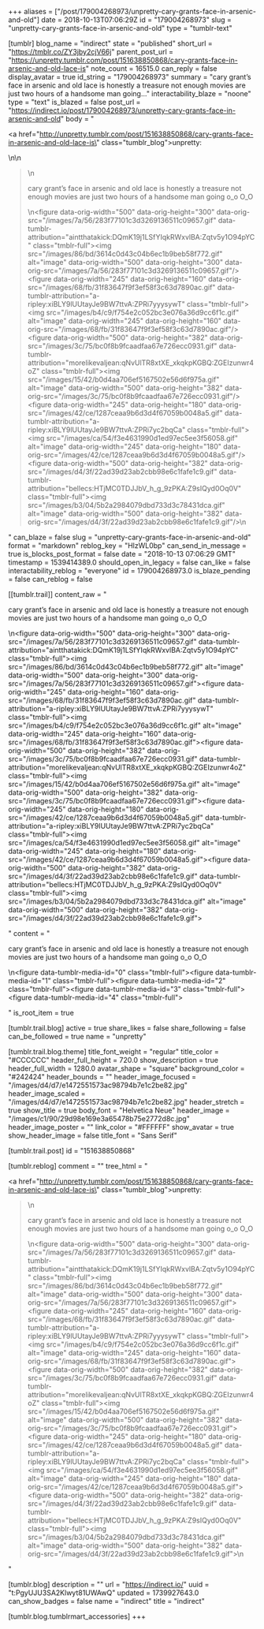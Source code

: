 +++
aliases = ["/post/179004268973/unpretty-cary-grants-face-in-arsenic-and-old"]
date = 2018-10-13T07:06:29Z
id = "179004268973"
slug = "unpretty-cary-grants-face-in-arsenic-and-old"
type = "tumblr-text"

[tumblr]
blog_name = "indirect"
state = "published"
short_url = "https://tmblr.co/ZY3jby2cjV66j"
parent_post_url = "https://unpretty.tumblr.com/post/151638850868/cary-grants-face-in-arsenic-and-old-lace-is"
note_count = 16515.0
can_reply = false
display_avatar = true
id_string = "179004268973"
summary = "cary grant’s face in arsenic and old lace is honestly a treasure not enough movies are just two hours of a handsome man going..."
interactability_blaze = "noone"
type = "text"
is_blazed = false
post_url = "https://indirect.io/post/179004268973/unpretty-cary-grants-face-in-arsenic-and-old"
body = "<p><a href=\"http://unpretty.tumblr.com/post/151638850868/cary-grants-face-in-arsenic-and-old-lace-is\" class=\"tumblr_blog\">unpretty</a>:</p>\n\n<blockquote>\n<p>cary grant’s face in arsenic and old lace is honestly a treasure not enough movies are just two hours of a handsome man going o_o O_O</p>\n<figure data-orig-width=\"500\" data-orig-height=\"300\" data-orig-src=\"/images/7a/56/283f77101c3d3269136511c09657.gif\" data-tumblr-attribution=\"aintthatakick:DQmK19j1LSfYIqkRWxvlBA:Zqtv5y1O94pYC\" class=\"tmblr-full\"><img src=\"/images/86/bd/3614c0d43c04b6ec1b9beb58f772.gif\" alt=\"image\" data-orig-width=\"500\" data-orig-height=\"300\" data-orig-src=\"/images/7a/56/283f77101c3d3269136511c09657.gif\"/></figure><figure data-orig-width=\"245\" data-orig-height=\"160\" data-orig-src=\"/images/68/fb/31f83647f9f3ef58f3c63d7890ac.gif\" data-tumblr-attribution=\"a-ripley:xiBLY9lUUtayJe9BW7ttvA:ZPRi7yyysywT\" class=\"tmblr-full\"><img src=\"/images/b4/c9/f754e2c052bc3e076a36d9cc6f1c.gif\" alt=\"image\" data-orig-width=\"245\" data-orig-height=\"160\" data-orig-src=\"/images/68/fb/31f83647f9f3ef58f3c63d7890ac.gif\"/></figure><figure data-orig-width=\"500\" data-orig-height=\"382\" data-orig-src=\"/images/3c/75/bc0f8b9fcaadfaa67e726ecc0931.gif\" data-tumblr-attribution=\"morelikevaljean:qNvUlTR8xtXE_xkqkpKGBQ:ZGEIzunwr4oZ\" class=\"tmblr-full\"><img src=\"/images/15/42/b0d4aa706ef5167502e56d6f975a.gif\" alt=\"image\" data-orig-width=\"500\" data-orig-height=\"382\" data-orig-src=\"/images/3c/75/bc0f8b9fcaadfaa67e726ecc0931.gif\"/></figure><figure data-orig-width=\"245\" data-orig-height=\"180\" data-orig-src=\"/images/42/ce/1287ceaa9b6d3d4f67059b0048a5.gif\" data-tumblr-attribution=\"a-ripley:xiBLY9lUUtayJe9BW7ttvA:ZPRi7yc2bqCa\" class=\"tmblr-full\"><img src=\"/images/ca/54/f3e4631990d1ed97ec5ee3f56058.gif\" alt=\"image\" data-orig-width=\"245\" data-orig-height=\"180\" data-orig-src=\"/images/42/ce/1287ceaa9b6d3d4f67059b0048a5.gif\"/></figure><figure data-orig-width=\"500\" data-orig-height=\"382\" data-orig-src=\"/images/d4/3f/22ad39d23ab2cbb98e6c1fafe1c9.gif\" data-tumblr-attribution=\"bellecs:HTjMC0TDJJbV_h_g_9zPKA:Z9sIQyd0Oq0V\" class=\"tmblr-full\"><img src=\"/images/b3/04/5b2a2984079dbd733d3c78431dca.gif\" alt=\"image\" data-orig-width=\"500\" data-orig-height=\"382\" data-orig-src=\"/images/d4/3f/22ad39d23ab2cbb98e6c1fafe1c9.gif\"/></figure>\n</blockquote>"
can_blaze = false
slug = "unpretty-cary-grants-face-in-arsenic-and-old"
format = "markdown"
reblog_key = "HlzWL0bp"
can_send_in_message = true
is_blocks_post_format = false
date = "2018-10-13 07:06:29 GMT"
timestamp = 1539414389.0
should_open_in_legacy = false
can_like = false
interactability_reblog = "everyone"
id = 179004268973.0
is_blaze_pending = false
can_reblog = false

[[tumblr.trail]]
content_raw = "<p><p>cary grant’s face in arsenic and old lace is honestly a treasure not enough movies are just two hours of a handsome man going o_o O_O</p>\n<figure data-orig-width=\"500\" data-orig-height=\"300\" data-orig-src=\"/images/7a/56/283f77101c3d3269136511c09657.gif\" data-tumblr-attribution=\"aintthatakick:DQmK19j1LSfYIqkRWxvlBA:Zqtv5y1O94pYC\" class=\"tmblr-full\"><img src=\"/images/86/bd/3614c0d43c04b6ec1b9beb58f772.gif\" alt=\"image\" data-orig-width=\"500\" data-orig-height=\"300\" data-orig-src=\"/images/7a/56/283f77101c3d3269136511c09657.gif\"></figure><figure data-orig-width=\"245\" data-orig-height=\"160\" data-orig-src=\"/images/68/fb/31f83647f9f3ef58f3c63d7890ac.gif\" data-tumblr-attribution=\"a-ripley:xiBLY9lUUtayJe9BW7ttvA:ZPRi7yyysywT\" class=\"tmblr-full\"><img src=\"/images/b4/c9/f754e2c052bc3e076a36d9cc6f1c.gif\" alt=\"image\" data-orig-width=\"245\" data-orig-height=\"160\" data-orig-src=\"/images/68/fb/31f83647f9f3ef58f3c63d7890ac.gif\"></figure><figure data-orig-width=\"500\" data-orig-height=\"382\" data-orig-src=\"/images/3c/75/bc0f8b9fcaadfaa67e726ecc0931.gif\" data-tumblr-attribution=\"morelikevaljean:qNvUlTR8xtXE_xkqkpKGBQ:ZGEIzunwr4oZ\" class=\"tmblr-full\"><img src=\"/images/15/42/b0d4aa706ef5167502e56d6f975a.gif\" alt=\"image\" data-orig-width=\"500\" data-orig-height=\"382\" data-orig-src=\"/images/3c/75/bc0f8b9fcaadfaa67e726ecc0931.gif\"></figure><figure data-orig-width=\"245\" data-orig-height=\"180\" data-orig-src=\"/images/42/ce/1287ceaa9b6d3d4f67059b0048a5.gif\" data-tumblr-attribution=\"a-ripley:xiBLY9lUUtayJe9BW7ttvA:ZPRi7yc2bqCa\" class=\"tmblr-full\"><img src=\"/images/ca/54/f3e4631990d1ed97ec5ee3f56058.gif\" alt=\"image\" data-orig-width=\"245\" data-orig-height=\"180\" data-orig-src=\"/images/42/ce/1287ceaa9b6d3d4f67059b0048a5.gif\"></figure><figure data-orig-width=\"500\" data-orig-height=\"382\" data-orig-src=\"/images/d4/3f/22ad39d23ab2cbb98e6c1fafe1c9.gif\" data-tumblr-attribution=\"bellecs:HTjMC0TDJJbV_h_g_9zPKA:Z9sIQyd0Oq0V\" class=\"tmblr-full\"><img src=\"/images/b3/04/5b2a2984079dbd733d3c78431dca.gif\" alt=\"image\" data-orig-width=\"500\" data-orig-height=\"382\" data-orig-src=\"/images/d4/3f/22ad39d23ab2cbb98e6c1fafe1c9.gif\"></figure></p>"
content = "<p><p>cary grant&rsquo;s face in arsenic and old lace is honestly a treasure not enough movies are just two hours of a handsome man going o_o O_O</p>\n<figure data-tumblr-media-id=\"0\" class=\"tmblr-full\"></figure><figure data-tumblr-media-id=\"1\" class=\"tmblr-full\"></figure><figure data-tumblr-media-id=\"2\" class=\"tmblr-full\"></figure><figure data-tumblr-media-id=\"3\" class=\"tmblr-full\"></figure><figure data-tumblr-media-id=\"4\" class=\"tmblr-full\"></figure></p>"
is_root_item = true

[tumblr.trail.blog]
active = true
share_likes = false
share_following = false
can_be_followed = true
name = "unpretty"

[tumblr.trail.blog.theme]
title_font_weight = "regular"
title_color = "#CCCCCC"
header_full_height = 720.0
show_description = true
header_full_width = 1280.0
avatar_shape = "square"
background_color = "#242424"
header_bounds = ""
header_image_focused = "/images/d4/d7/e1472551573ac98794b7e1c2be82.jpg"
header_image_scaled = "/images/d4/d7/e1472551573ac98794b7e1c2be82.jpg"
header_stretch = true
show_title = true
body_font = "Helvetica Neue"
header_image = "/images/c1/90/29d98e169e3a65478b75e2772d8c.jpg"
header_image_poster = ""
link_color = "#FFFFFF"
show_avatar = true
show_header_image = false
title_font = "Sans Serif"

[tumblr.trail.post]
id = "151638850868"

[tumblr.reblog]
comment = ""
tree_html = "<p><a href=\"http://unpretty.tumblr.com/post/151638850868/cary-grants-face-in-arsenic-and-old-lace-is\" class=\"tumblr_blog\">unpretty</a>:</p><blockquote>\n<p>cary grant’s face in arsenic and old lace is honestly a treasure not enough movies are just two hours of a handsome man going o_o O_O</p>\n<figure data-orig-width=\"500\" data-orig-height=\"300\" data-orig-src=\"/images/7a/56/283f77101c3d3269136511c09657.gif\" data-tumblr-attribution=\"aintthatakick:DQmK19j1LSfYIqkRWxvlBA:Zqtv5y1O94pYC\" class=\"tmblr-full\"><img src=\"/images/86/bd/3614c0d43c04b6ec1b9beb58f772.gif\" alt=\"image\" data-orig-width=\"500\" data-orig-height=\"300\" data-orig-src=\"/images/7a/56/283f77101c3d3269136511c09657.gif\"></figure><figure data-orig-width=\"245\" data-orig-height=\"160\" data-orig-src=\"/images/68/fb/31f83647f9f3ef58f3c63d7890ac.gif\" data-tumblr-attribution=\"a-ripley:xiBLY9lUUtayJe9BW7ttvA:ZPRi7yyysywT\" class=\"tmblr-full\"><img src=\"/images/b4/c9/f754e2c052bc3e076a36d9cc6f1c.gif\" alt=\"image\" data-orig-width=\"245\" data-orig-height=\"160\" data-orig-src=\"/images/68/fb/31f83647f9f3ef58f3c63d7890ac.gif\"></figure><figure data-orig-width=\"500\" data-orig-height=\"382\" data-orig-src=\"/images/3c/75/bc0f8b9fcaadfaa67e726ecc0931.gif\" data-tumblr-attribution=\"morelikevaljean:qNvUlTR8xtXE_xkqkpKGBQ:ZGEIzunwr4oZ\" class=\"tmblr-full\"><img src=\"/images/15/42/b0d4aa706ef5167502e56d6f975a.gif\" alt=\"image\" data-orig-width=\"500\" data-orig-height=\"382\" data-orig-src=\"/images/3c/75/bc0f8b9fcaadfaa67e726ecc0931.gif\"></figure><figure data-orig-width=\"245\" data-orig-height=\"180\" data-orig-src=\"/images/42/ce/1287ceaa9b6d3d4f67059b0048a5.gif\" data-tumblr-attribution=\"a-ripley:xiBLY9lUUtayJe9BW7ttvA:ZPRi7yc2bqCa\" class=\"tmblr-full\"><img src=\"/images/ca/54/f3e4631990d1ed97ec5ee3f56058.gif\" alt=\"image\" data-orig-width=\"245\" data-orig-height=\"180\" data-orig-src=\"/images/42/ce/1287ceaa9b6d3d4f67059b0048a5.gif\"></figure><figure data-orig-width=\"500\" data-orig-height=\"382\" data-orig-src=\"/images/d4/3f/22ad39d23ab2cbb98e6c1fafe1c9.gif\" data-tumblr-attribution=\"bellecs:HTjMC0TDJJbV_h_g_9zPKA:Z9sIQyd0Oq0V\" class=\"tmblr-full\"><img src=\"/images/b3/04/5b2a2984079dbd733d3c78431dca.gif\" alt=\"image\" data-orig-width=\"500\" data-orig-height=\"382\" data-orig-src=\"/images/d4/3f/22ad39d23ab2cbb98e6c1fafe1c9.gif\"></figure>\n</blockquote>"

[tumblr.blog]
description = ""
url = "https://indirect.io/"
uuid = "t:PgyUJU3SA2Klwyt81UWAwQ"
updated = 1739927643.0
can_show_badges = false
name = "indirect"
title = "indirect"

[tumblr.blog.tumblrmart_accessories]
+++
